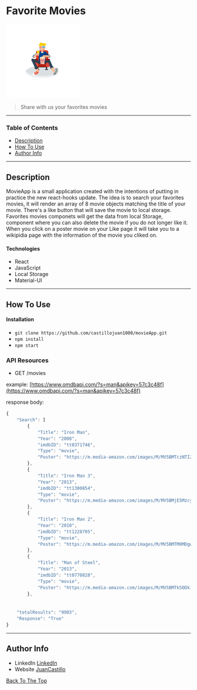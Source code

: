 # Favorite Movies 

 ![Project Image](img/favoriteMovies.png)

 > Share with us your favorites movies

 ---

 ### Table of Contents

- [Description](#description)
- [How To Use](#how-to-use)
- [Author Info](#author-info)

---

## Description

MovieApp is a small application created with the intentions of putting in practice the new react-hooks update. The idea is to search your favorites movies, it will render an array of 8 movie objects matching the title of your movie. There's a like button that will save the movie to local storage. Favorites movies componets will get the data from local Storage, component where you can also delete the movie if you do not longer like it. When you click on a poster movie on your Like page it will take you to a wikipidia page with the information of the movie you cliked on.

#### Technologies

- React 
- JavaScript 
- Local Storage
- Material-UI

---

## How To Use

#### Installation 

- `git clone https://github.com/castillojuan1000/movieApp.git`
- `npm install`
- `npm start`

### API Resources 

- GET /movies

example: [https://www.omdbapi.com/?s=man&apikey=57c3c48f](https://www.omdbapi.com/?s=man&apikey=57c3c48f)

response body: 

```javascript 
{
    "Search": [
        {
            "Title": "Iron Man",
            "Year": "2008",
            "imdbID": "tt0371746",
            "Type": "movie",
            "Poster": "https://m.media-amazon.com/images/M/MV5BMTczNTI2ODUwOF5BMl5BanBnXkFtZTcwMTU0NTIzMw@@._V1_SX300.jpg"
        },
        {
            "Title": "Iron Man 3",
            "Year": "2013",
            "imdbID": "tt1300854",
            "Type": "movie",
            "Poster": "https://m.media-amazon.com/images/M/MV5BMjE5MzcyNjk1M15BMl5BanBnXkFtZTcwMjQ4MjcxOQ@@._V1_SX300.jpg"
        },
        {
            "Title": "Iron Man 2",
            "Year": "2010",
            "imdbID": "tt1228705",
            "Type": "movie",
            "Poster": "https://m.media-amazon.com/images/M/MV5BMTM0MDgwNjMyMl5BMl5BanBnXkFtZTcwNTg3NzAzMw@@._V1_SX300.jpg"
        },
        {
            "Title": "Man of Steel",
            "Year": "2013",
            "imdbID": "tt0770828",
            "Type": "movie",
            "Poster": "https://m.media-amazon.com/images/M/MV5BMTk5ODk1NDkxMF5BMl5BanBnXkFtZTcwNTA5OTY0OQ@@._V1_SX300.jpg"
        },
        
    
    "totalResults": "9903",
    "Response": "True"
}

```
--- 

## Author Info
 - LinkedIn [LinkedIn](https://www.linkedin.com/in/juan-m-castillo-355403186/)
 - Website [JuanCastillo](https://juancastillo.dev/)

 [Back To The Top](#favorite-movies)